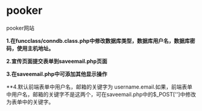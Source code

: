 pooker
======

pooker网站

  **1.在funcclass/conndb.class.php中修改数据库类型，数据库用户名，数据库密码，使用主机地址。**
  
  **2.宣传页面提交表单到saveemail.php页面**
  
  **3.在saveemail.php中可添加其他显示操作**
  
  **4.默认前端表单中用户名，邮箱的关键字为 username.email.如果，前端表单中用户名，邮箱的关键字不是这两个，可在saveemail.php中的$_POST['']中修改为表单中的关键字。
  
